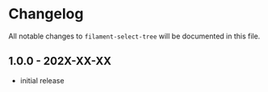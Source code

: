 # Changelog

All notable changes to `filament-select-tree` will be documented in this file.

## 1.0.0 - 202X-XX-XX

- initial release
